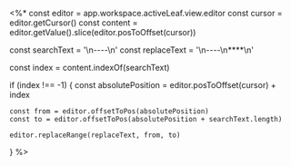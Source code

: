 <%*
const editor = app.workspace.activeLeaf.view.editor
const cursor = editor.getCursor()
const content = editor.getValue().slice(editor.posToOffset(cursor))

const searchText = '\n----\n'
const replaceText = '\n----\n****\n'

const index = content.indexOf(searchText)

if (index !== -1) {
    const absolutePosition = editor.posToOffset(cursor) + index
    
    const from = editor.offsetToPos(absolutePosition)
    const to = editor.offsetToPos(absolutePosition + searchText.length)
    
    editor.replaceRange(replaceText, from, to)
}
%>